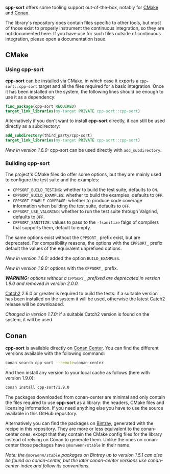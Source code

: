 **cpp-sort** offers some tooling support out-of-the-box, notably for [CMake][cmake] and [Conan][conan].

The library's repository does contain files specific to other tools, but most of those exist to properly instrument the continuous integration, so they are not documented here. If you have use for such files outside of continuous integration, please open a documentation issue.

## CMake

### Using cpp-sort

**cpp-sort** can be installed via CMake, in which case it exports a `cpp-sort::cpp-sort` target and all the files required for a basic integration. Once it has been installed on the system, the following lines should be enough to use it as a dependency:

```cmake
find_package(cpp-sort REQUIRED)
target_link_libraries(my-target PRIVATE cpp-sort::cpp-sort)
```

Alternatively if you don't want to install **cpp-sort** directly, it can still be used directly as a subdirectory:

```cmake
add_subdirectory(third_party/cpp-sort)
target_link_libraries(my-target PRIVATE cpp-sort::cpp-sort)
```

*New in version 1.6.0:* cpp-sort can be used directly with `add_subdirectory`.

### Building cpp-sort

The project's CMake files do offer some options, but they are mainly used to configure the test suite and the examples:
* `CPPSORT_BUILD_TESTING`: whether to build the test suite, defaults to `ON`.
* `CPPSORT_BUILD_EXAMPLES`: whether to build the examples, defaults to `OFF`. 
* `CPPSORT_ENABLE_COVERAGE`: whether to produce code coverage information when building the test suite, defaults to `OFF`.
* `CPPSORT_USE_VALGRIND`: whether to run the test suite through Valgrind, defaults to `OFF`.
* `CPPSORT_SANITIZE`: values to pass to the `-fsanitize` falgs of compilers that supports them, default to empty.

The same options exist without the `CPPSORT_` prefix exist, but are deprecated. For compatibility reasons, the options with the `CPPSORT_` prefix default the values of the equivalent unprefixed options.

*New in version 1.6.0:* added the option `BUILD_EXAMPLES`.

*New in version 1.9.0:* options with the `CPPSORT_` prefix.

***WARNING:** options without a `CPPSORT_` prefixed are deprecated in version 1.9.0 and removed in version 2.0.0.*

[Catch2][catch2] 2.6.0 or greater is required to build the tests: if a suitable version has been installed on the system it will be used, otherwise the latest Catch2 release will be downloaded.

*Changed in version 1.7.0:* if a suitable Catch2 version is found on the system, it will be used.

## Conan

**cpp-sort** is available directly on [Conan Center][conan-center]. You can find the different versions available with the following command:

```sh
conan search cpp-sort --remote=conan-center
```

And then install any version to your local cache as follows (here with version 1.9.0):

```sh
conan install cpp-sort/1.9.0
```

The packages downloaded from conan-center are minimal and only contain the files required to use **cpp-sort** as a library: the headers, CMake files and licensing information. If you need anything else you have to use the source available in this GitHub repository.

Alternatively you can find the packages on [Bintray][bintray], generated with the recipe in this repository. They are more or less equivalent to the conan-center ones, except that they contain the CMake config files for the library instead of relying on Conan to generate them. Unlike the ones on conan-center those packages have `@morwenn/stable` in their name.

*Note: the `@morwenn/stable` packages on Bintray up to version 1.5.1 can also be found on conan-center, but the later conan-center versions use conan-center-index and follow its conventions.*


  [bintray]: https://bintray.com/morwenn/cpp-sort/cpp-sort%3Amorwenn
  [catch2]: https://github.com/catchorg/Catch2
  [cmake]: https://cmake.org/
  [conan]: https://conan.io/
  [conan-center]: https://bintray.com/conan/conan-center
